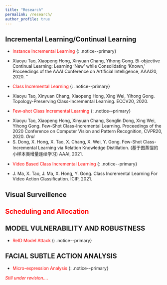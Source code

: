 ```yaml
---
title: "Research"
permalink: /research/
author_profile: true
---
```

## Incremental Learning/Continual Learning


* <span style="color:red">Instance Incremental Learning</span>
{: .notice--primary}

- Xiaoyu Tao, Xiaopeng Hong, Xinyuan Chang, Yihong Gong. Bi-objective Continual Learning: Learning ‘New’ while Consolidating ‘Known,’ Proceedings of the AAAI Conference on Artificial Intelligence, AAAI20, 2020. “

* <span style="color:red">Class Incremental Learning</span>
{: .notice--primary}
- Xiaoyu Tao, Xinyuan Chang, Xiaopeng Hong, Xing Wei, Yihong Gong. Topology-Preserving Class-Incremental Learning. ECCV20, 2020.


* <span style="color:red">Few-shot Class Incremental Learning</span>
{: .notice--primary}
- Xiaoyu Tao, Xiaopeng Hong, Xinyuan Chang, Songlin Dong, Xing Wei, Yihong Gong. Few-Shot Class-Incremental Learning. Proceedings of the 2020 Conference on Computer Vision and Pattern Recognition, CVPR20, 2020. <em>Oral</em>
- S. Dong, X. Hong, X. Tao, X. Chang, X. Wei, Y. Gong. Few-Shot Class-Incremental Learning via Relation Knowledge Distillation. (基于图蒸馏的小样本类增量连续学习) AAAI, 2021.

* <span style="color:red">Video Based Class Incremental Learning</span>
{: .notice--primary}
- J. Ma, X. Tao, J. Ma, X. Hong, Y. Gong. Class Incremental Learning For Video Action Classification. ICIP, 2021. 


## Visual Surveillence


## <span style="color:red">Scheduling and Allocation</span>



## MODEL VULNERABILITY AND ROBUSTNESS


* <span style="color:red">ReID Model Attack</span>
{: .notice--primary}


## FACIAL SUBTLE ACTION ANALYSIS


*  <span style="color:red">Micro-expression Analysis</span>
{: .notice--primary}

<i><span style="color:red"> Still under revision....</span> </i> <br>

